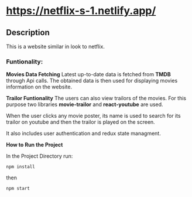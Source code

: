 # https://netflix-s-1.netlify.app/

## Description
This is a website similar in look to netflix.

### Funtionality:
**Movies Data Fetching**
Latest up-to-date data is fetched from **TMDB** through Api calls. The obtained data is then used for displaying movies information on the website.

**Trailor Funtionality**
The users can also view trailors of the movies. For this purpose two libraries **movie-trailor** and **react-youtube** are used.

When the user clicks any movie poster, its name is used to search for its trailor on youtube and then the trailor is played on the screen.

It also includes user authentication and redux state managment.


**How to Run the Project**

In the Project Directory run:

`npm install`

then 

`npm start`
